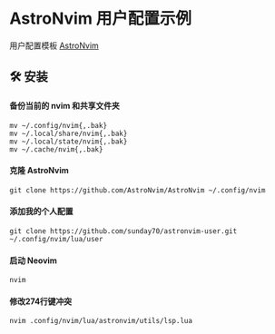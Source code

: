 # AstroNvim 用户配置示例

用户配置模板 [AstroNvim](https://github.com/AstroNvim/AstroNvim)

## 🛠️ 安装

#### 备份当前的 nvim 和共享文件夹

```shell
mv ~/.config/nvim{,.bak}
mv ~/.local/share/nvim{,.bak}
mv ~/.local/state/nvim{,.bak}
mv ~/.cache/nvim{,.bak}
```

#### 克隆 AstroNvim

```shell
git clone https://github.com/AstroNvim/AstroNvim ~/.config/nvim
```

#### 添加我的个人配置

```shell
git clone https://github.com/sunday70/astronvim-user.git ~/.config/nvim/lua/user
```

#### 启动 Neovim

```shell
nvim
```

#### 修改274行键冲突

```shell
nvim .config/nvim/lua/astronvim/utils/lsp.lua
```
